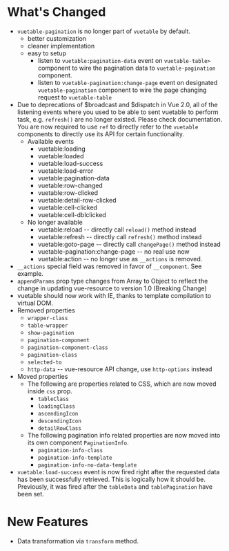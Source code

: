 # What's Changed
- `vuetable-pagination` is no longer part of `vuetable` by default.
    + better customization
    + cleaner implementation
    + easy to setup
        * listen to `vuetable:pagination-data` event on `vuetable-table>` component to wire the pagination data to `vuetable-pagination` component.
        * listen to `vuetable-pagination:change-page` event on designated `vuetable-pagination` component to wire the page changing request to `vuetable-table`
- Due to deprecations of $broadcast and $dispatch in Vue 2.0, all of the listening events where you used to be able to sent vuetable to perform task, e.g. `refresh()` are no longer existed. Please check documentation. You are now required to use `ref` to directly refer to the `vuetable` components to directly use its API for certain functionality.
    + Available events
        * vuetable:loading
        * vuetable:loaded
        * vuetable:load-success
        * vuetable:load-error
        * vuetable:pagination-data
        * vuetable:row-changed
        * vuetable:row-clicked
        * vuetable:detail-row-clicked
        * vuetable:cell-clicked
        * vuetable:cell-dblclicked
    + No longer available
        * vuetable:reload -- directly call `reload()` method instead
        * vuetable:refresh -- directly call `refresh()` method instead
        * vuetable:goto-page -- directly call `changePage()` method instead
        * vuetable-pagination:change-page -- no real use now
        * vuetable:action -- no longer use as `__actions` is removed.
- `__actions` special field was removed in favor of `__component`. See example.
- `appendParams` prop type changes from Array to Object to reflect the change in updating vue-resource to version 1.0 (Breaking Change)
- vuetable should now work with IE, thanks to template compilation to virtual DOM.
- Removed properties
    + `wrapper-class`
    + `table-wrapper`
    + `show-pagination`
    + `pagination-component`
    + `pagination-component-class`
    + `pagination-class`
    + `selected-to`
    + `http-data` -- vue-resource API change, use `http-options` instead
- Moved properties
    + The following are properties related to CSS, which are now moved inside `css` prop.
        * `tableClass`
        * `loadingClass`
        * `ascendingIcon`
        * `descendingIcon`
        * `detailRowClass`
    + The following pagination info related properties are now moved into its own component `PaginationInfo`.
        * `pagination-info-class`
        * `pagination-info-template`
        * `pagination-info-no-data-template`
- `vuetable:load-success` event is now fired right after the requested data has been successfully retrieved. This is logically how it should be. Previously, it was fired after the `tableData` and `tablePagination` have been set.

# New Features
- Data transformation via `transform` method.



